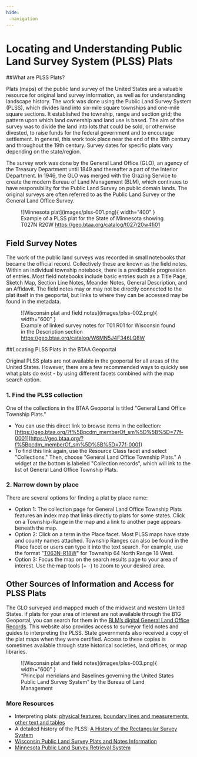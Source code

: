 ```yaml
---
hide:
 -navigation
---
```


# Locating and Understanding Public Land Survey System (PLSS) Plats

##What are PLSS Plats?

Plats (maps) of the public land survey of the United States are a valuable resource for original land survey information, as well as for understanding landscape history. The work was done using the Public Land Survey System (PLSS), which divides land into six-mile square townships and one-mile square sections. It established the township, range and section grid; the pattern upon which land ownership and land use is based. The aim of the survey was to divide the land into lots that could be sold, or otherwise divested, to raise funds for the federal government and to encourage settlement. In general, this work took place near the end of the 18th century and throughout the 19th century. Survey dates for specific plats vary depending on the state/region.

The survey work was done by the General Land Office (GLO), an agency of the Treasury Department until 1849 and thereafter a part of the Interior Department. In 1946, the GLO was merged with the Grazing Service to create the modern Bureau of Land Management (BLM), which continues to have responsibility for the Public Land Survey on public domain lands. The original surveys are often referred to as the Public Land Survey or the General Land Office Survey. 

<figure markdown>
  ![Minnesota plat](images/plss-001.png){ width="400" }
  <figcaption>Example of a PLSS plat for the State of Minnesota showing T027N R20W
<a href = "https://geo.btaa.org/catalog/t027r20w4fi01">https://geo.btaa.org/catalog/t027r20w4fi01</a>	</figcaption>
</figure>

## Field Survey Notes

The work of the public land surveys was recorded in small notebooks that became the official record. Collectively these are known as the field notes. Within an individual township notebook, there is a predictable progression of entries. Most field notebooks include basic entries such as a Title Page, Sketch Map, Section Line Notes, Meander Notes, General Description, and an Affidavit. The field notes may or may not be directly connected to the plat itself in the geoportal, but links to where they can be accessed may be found in the metadata.	
<figure markdown>
  ![Wisconsin plat and field notes](images/plss-002.png){ width="600" }
  <figcaption>Example of linked survey notes for T01 R01 for Wisconsin found in the Description section
<a href = "https://geo.btaa.org/catalog/W6MN5J4F346LQ8W">https://geo.btaa.org/catalog/W6MN5J4F346LQ8W</a>	</figcaption>
</figure>


##Locating PLSS Plats in the BTAA Geoportal

Original PLSS plats are not available in the geoportal for all areas of the United States. However, there are a few recommended ways to quickly see what plats do exist - by using different facets combined with the map search option.

### 1. Find the PLSS collection

One of the collections in the BTAA Geoportal is titled "General Land Office Township Plats." 

* You can use this direct link to browse items in the collection: [https://geo.btaa.org/?f%5Bpcdm_memberOf_sm%5D%5B%5D=77f-0001](https://geo.btaa.org/?f%5Bpcdm_memberOf_sm%5D%5B%5D=77f-0001)
* To find this link again, use the Resource Class facet and select "Collections." Then, choose "General Land Office Township Plats." A widget at the bottom is labeled "Collection records", which will ink to the list of General Land Office Township Plats.

### 2. Narrow down by place

There are several options for finding a plat by place name:

* Option 1: The collection page for General Land Office Township Plats features an index map that links directly to plats for some states. Click on a Township-Range in the map and a link to another page appears beneath the map.
* Option 2: Click on a term in the Place facet. Most PLSS maps have state and county names attached. Township Ranges can also be found in the Place facet or users can type it into the text search. For example, use the format "[T063N-R18W](https://geo.btaa.org/?f%5Bdct_spatial_sm%5D%5B%5D=T063N-R018W&f%5Bpcdm_memberOf_sm%5D%5B%5D=77f-0001)" for Township 64 North Range 18 West. 
* Option 3: Focus the map on the search results page to your area of interest. Use the map tools (+ -) to zoom to your desired area.

## Other Sources of Information and Access for PLSS Plats

The GLO surveyed and mapped much of the midwest and western United States.  If plats for your area of interest are not available through the B1G Geoportal, you can search for them in the [BLM’s digital General Land Office Records](https://glorecords.blm.gov/). This website also provides access to surveyor field notes and guides to interpreting the PLSS. State governments also received a copy of the plat maps when they were certified.  Access to these copies is sometimes available through state historical societies, land offices, or map libraries.

<figure markdown>
  ![Wisconsin plat and field notes](images/plss-003.png){ width="600" }
  <figcaption>“Principal meridians and Baselines governing the United States Public Land Survey System” by the Bureau of Land Management
</figcaption>
</figure>

### More Resources

* Interpreting plats: [physical features](http://www.mngeo.state.mn.us/glo/Legend_features.htm), [boundary lines and measurements](http://www.mngeo.state.mn.us/glo/Legend_Boundaries.htm), [other text and tables](http://www.mngeo.state.mn.us/glo/Legend_Other.htm) 
* A detailed history of the PLSS: [A History of the Rectangular Survey System](https://www.blm.gov/sites/blm.gov/files/histrect.pdf)
* [Wisconsin Public Land Survey Plats and Notes Information](https://digicoll.library.wisc.edu/SurveyNotes)
* [Minnesota Public Land Survey Retrieval System](https://www.mngeo.state.mn.us/glo/Index.htm) 
